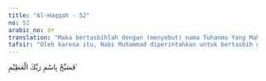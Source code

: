 ```yaml
---
title: "Al-Haqqah - 52"
no: 52
arabic_no: ٥٢
translation: "Maka bertasbihlah dengan (menyebut) nama Tuhanmu Yang Mahaagung. "
tafsir: "Oleh karena itu, Nabi Muhammad diperintahkan untuk bertasbih dengan menyebut nama Allah dan bersyukur kepada-Nya karena Dia telah melimpahkan rahmat yang tidak terhingga kepadanya dan kepada seluruh manusia berupa Al-Qur'an, sebagai petunjuk dalam mencapai kebahagiaan hidup di dunia dan di akhirat. Sesungguhnya Tuhan yang telah memberi rahmat itu adalah Tuhan Yang Mahaagung."
---
```


فَسَبِّحْ بِاسْمِ رَبِّكَ الْعَظِيْمِ ࣖ
